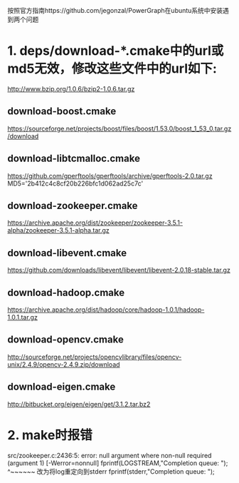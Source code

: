 按照官方指南https://github.com/jegonzal/PowerGraph在ubuntu系统中安装遇到两个问题
# 1. deps/download-*.cmake中的url或md5无效，修改这些文件中的url如下:
http://www.bzip.org/1.0.6/bzip2-1.0.6.tar.gz

## download-boost.cmake
https://sourceforge.net/projects/boost/files/boost/1.53.0/boost_1_53_0.tar.gz/download

## download-libtcmalloc.cmake
https://github.com/gperftools/gperftools/archive/gperftools-2.0.tar.gz  
MD5='2b412c4c8cf20b226bfc1d062ad25c7c'

## download-zookeeper.cmake
https://archive.apache.org/dist/zookeeper/zookeeper-3.5.1-alpha/zookeeper-3.5.1-alpha.tar.gz

## download-libevent.cmake
https://github.com/downloads/libevent/libevent/libevent-2.0.18-stable.tar.gz

## download-hadoop.cmake
https://archive.apache.org/dist/hadoop/core/hadoop-1.0.1/hadoop-1.0.1.tar.gz

## download-opencv.cmake
http://sourceforge.net/projects/opencvlibrary/files/opencv-unix/2.4.9/opencv-2.4.9.zip/download

## download-eigen.cmake
http://bitbucket.org/eigen/eigen/get/3.1.2.tar.bz2

# 2. make时报错

src/zookeeper.c:2436:5: error: null argument where non-null required (argument 1) [-Werror=nonnull]
     fprintf(LOGSTREAM,"Completion queue: ");
     ^~~~~~~
改为将log重定向到stderr
     fprintf(stderr,"Completion queue: ");
